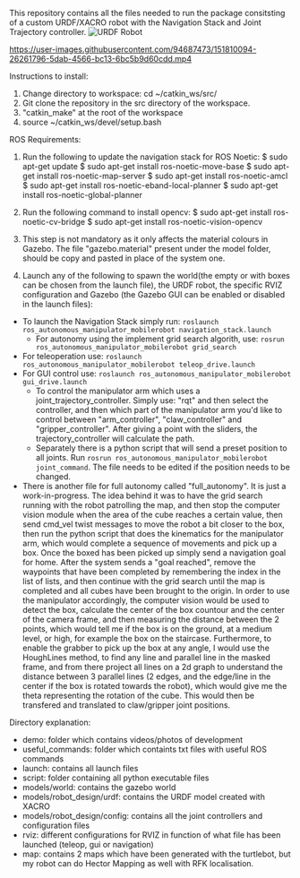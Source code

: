 This repository contains all the files needed to run the package consitsting of a custom URDF/XACRO robot with the Navigation Stack and Joint Trajectory controller.
![URDF Robot](https://user-images.githubusercontent.com/94687473/151810045-e1a3b6e8-002b-4188-aef8-68717f377d66.png)

https://user-images.githubusercontent.com/94687473/151810094-26261796-5dab-4566-bc13-6bc5b9d60cdd.mp4



Instructions to install:
1) Change directory to workspace: cd ~/catkin_ws/src/
2) Git clone the repository in the src directory of the workspace.
3) "catkin_make" at the root of the workspace
4) source ~/catkin_ws/devel/setup.bash


ROS Requirements:
1) Run the following to update the navigation stack for ROS Noetic:
$ sudo apt-get update
$ sudo apt-get install ros-noetic-move-base
$ sudo apt-get install ros-noetic-map-server
$ sudo apt-get install ros-noetic-amcl
$ sudo apt-get install ros-noetic-eband-local-planner
$ sudo apt-get install ros-noetic-global-planner

2) Run the following command to install opencv: 
$ sudo apt-get install ros-noetic-cv-bridge
$ sudo apt-get install ros-noetic-vision-opencv


4) This step is not mandatory as it only affects the material colours in Gazebo. The file "gazebo.material" present under the model folder, should be copy and pasted in place of the system one.


5) Launch any of the following to spawn the world(the empty or with boxes can be chosen from the launch file), the URDF robot, the specific RVIZ configuration and Gazebo (the Gazebo GUI can be enabled or disabled in the launch files):
- To launch the Navigation Stack simply run: `roslaunch ros_autonomous_manipulator_mobilerobot navigation_stack.launch`
    - For autonomy using the implement grid search algorith, use: `rosrun ros_autonomous_manipulator_mobilerobot grid_search`
- For teleoperation use: `roslaunch ros_autonomous_manipulator_mobilerobot teleop_drive.launch`
- For GUI control use: `roslaunch ros_autonomous_manipulator_mobilerobot gui_drive.launch`
    - To control the manipulator arm which uses a joint_trajectory_controller. Simply use: "rqt" and then select the controller, and then which part of the manipulator arm you'd like to control between "arm_controller", "claw_controller" and "gripper_controller". After giving a point with the sliders, the trajectory_controller will calculate the path.
    - Separately there is a python script that will send a preset position to all joints. Run `rosrun ros_autonomous_manipulator_mobilerobot joint_command`. The file needs to be edited if the position needs to be changed.
- There is another file for full autonomy called "full_autonomy". It is just a work-in-progress. The idea behind it was to have the grid search running with the robot patrolling the map, and then stop the computer vision module when the area of the cube reaches a certain value, then send cmd_vel twist messages to move the robot a bit closer to the box, then run the python script that does the kinematics for the manipulator arm, which would complete a sequence of movements and pick up a box. Once the boxed has been picked up simply send a navigation goal for home. After the system sends a "goal reached", remove the waypoints that have been completed by remembering the index in the list of lists, and then continue with the grid search until the map is completed and all cubes have been brought to the origin. 
In order to use the manipulator accordingly, the computer vision would be used to detect the box, calculate the center of the box countour and the center of the camera frame, and then measuring the distance between the 2 points, which would tell me if the box is on the ground, at a medium level, or high, for example the box on the staircase. Furthermore, to enable the grabber to pick up the box at any angle, I would use the HoughLines method, to find any line and parallel line in the masked frame, and from there project all lines on a 2d graph to understand the distance between 3 parallel lines (2 edges, and the edge/line in the center if the box is rotated towards the robot), which would give me the theta representing the rotation of the cube. This would then be transfered and translated to claw/gripper joint positions.


Directory explanation:
- demo: folder which contains videos/photos of development
- useful_commands: folder which containts txt files with useful ROS commands
- launch: contains all launch files
- script: folder containing all python executable files
- models/world: contains the gazebo world
- models/robot_design/urdf: contains the URDF model created with XACRO
- models/robot_design/config: contains all the joint controllers and configuration files
- rviz: different configurations for RVIZ in function of what file has been launched (teleop, gui or navigation)
- map: contains 2 maps which have been generated with the turtlebot, but my robot can do Hector Mapping as well with RFK localisation.

